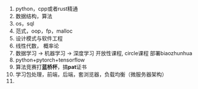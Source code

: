 1. python，cpp或者rust精通
2. 数据结构，算法
3. os，sql
4. 范式，oop，fp，malloc
5. 设计模式与软件工程
6. 线性代数， 概率论
7. 数据学习 -> 机器学习 -> 深度学习  开放性课程, circle课程  部署biaozhunhua
8. python+pytorch+tensorflow
9. 算法竞赛打**蓝桥杯**，搞**pat**证书
10. 学习包处理，前端，后端，套浏览器，负载均衡（微服务器架构）
11.  
<!--stackedit_data:
eyJoaXN0b3J5IjpbLTEwNjcxNDE3OTldfQ==
-->
